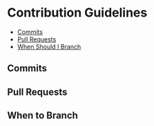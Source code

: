 # Contribution Guidelines

- [Commits](#commits)
- [Pull Requests](#pull-requests)
- [When Should I Branch](#when-to-branch)


## Commits

## Pull Requests

## When to Branch


